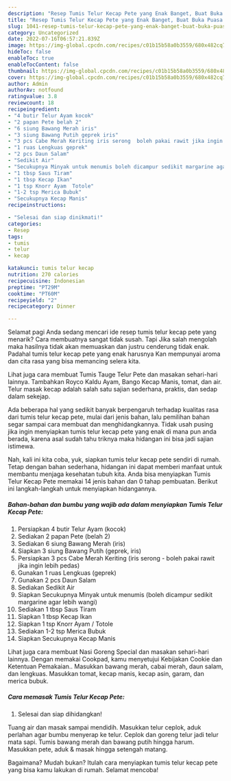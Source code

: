 ```yaml
---
description: "Resep Tumis Telur Kecap Pete yang Enak Banget, Buat Buka Puasa Sempurna"
title: "Resep Tumis Telur Kecap Pete yang Enak Banget, Buat Buka Puasa Sempurna"
slug: 1041-resep-tumis-telur-kecap-pete-yang-enak-banget-buat-buka-puasa-sempurna
category: Uncategorized
date: 2022-07-16T06:57:21.839Z
image: https://img-global.cpcdn.com/recipes/c01b15b58a0b3559/680x482cq70/tumis-telur-kecap-pete-foto-resep-utama.jpg
hideToc: false
enableToc: true
enableTocContent: false
thumbnail: https://img-global.cpcdn.com/recipes/c01b15b58a0b3559/680x482cq70/tumis-telur-kecap-pete-foto-resep-utama.jpg
cover: https://img-global.cpcdn.com/recipes/c01b15b58a0b3559/680x482cq70/tumis-telur-kecap-pete-foto-resep-utama.jpg
author: Admin
authorAv: notfound
ratingvalue: 3.8
reviewcount: 18
recipeingredient:
- "4 butir Telur Ayam kocok"
- "2 papan Pete belah 2"
- "6 siung Bawang Merah iris"
- "3 siung Bawang Putih geprek iris"
- "3 pcs Cabe Merah Keriting iris serong  boleh pakai rawit jika ingin lebih pedas"
- "1 ruas Lengkuas geprek"
- "2 pcs Daun Salam"
- "Sedikit Air"
- "Secukupnya Minyak untuk menumis boleh dicampur sedikit margarine agar lebih wangi"
- "1 tbsp Saus Tiram"
- "1 tbsp Kecap Ikan"
- "1 tsp Knorr Ayam  Totole"
- "1-2 tsp Merica Bubuk"
- "Secukupnya Kecap Manis"
recipeinstructions:

- "Selesai dan siap dinikmati!"
categories:
- Resep
tags:
- tumis
- telur
- kecap

katakunci: tumis telur kecap 
nutrition: 270 calories
recipecuisine: Indonesian
preptime: "PT29M"
cooktime: "PT60M"
recipeyield: "2"
recipecategory: Dinner

---
```



Selamat pagi Anda sedang mencari ide resep tumis telur kecap pete yang menarik? Cara membuatnya sangat tidak susah. Tapi Jika salah mengolah maka hasilnya tidak akan memuaskan dan justru cenderung tidak enak. Padahal tumis telur kecap pete yang enak harusnya Kan mempunyai aroma dan cita rasa yang bisa memancing selera kita.


Lihat juga cara membuat Tumis Tauge Telur Pete dan masakan sehari-hari lainnya. Tambahkan Royco Kaldu Ayam, Bango Kecap Manis, tomat, dan air. Telur masak kecap adalah salah satu sajian sederhana, praktis, dan sedap dalam sekejap.

Ada beberapa hal yang sedikit banyak berpengaruh terhadap kualitas rasa dari tumis telur kecap pete, mulai dari jenis bahan, lalu pemilihan bahan segar sampai cara membuat dan menghidangkannya. Tidak usah pusing jika ingin menyiapkan tumis telur kecap pete yang enak di mana pun anda berada, karena asal sudah tahu triknya maka hidangan ini bisa jadi sajian istimewa.


Nah, kali ini kita coba, yuk, siapkan tumis telur kecap pete sendiri di rumah. Tetap dengan bahan sederhana, hidangan ini dapat memberi manfaat untuk membantu menjaga kesehatan tubuh kita. Anda bisa menyiapkan Tumis Telur Kecap Pete memakai 14 jenis bahan dan 0 tahap pembuatan. Berikut ini langkah-langkah untuk menyiapkan hidangannya.

<!--inarticleads1-->

##### Bahan-bahan dan bumbu yang wajib ada dalam menyiapkan Tumis Telur Kecap Pete:

1. Persiapkan 4 butir Telur Ayam (kocok)
1. Sediakan 2 papan Pete (belah 2)
1. Sediakan 6 siung Bawang Merah (iris)
1. Siapkan 3 siung Bawang Putih (geprek, iris)
1. Persiapkan 3 pcs Cabe Merah Keriting (iris serong - boleh pakai rawit jika ingin lebih pedas)
1. Gunakan 1 ruas Lengkuas (geprek)
1. Gunakan 2 pcs Daun Salam
1. Sediakan Sedikit Air
1. Siapkan Secukupnya Minyak untuk menumis (boleh dicampur sedikit margarine agar lebih wangi)
1. Sediakan 1 tbsp Saus Tiram
1. Siapkan 1 tbsp Kecap Ikan
1. Siapkan 1 tsp Knorr Ayam / Totole
1. Sediakan 1-2 tsp Merica Bubuk
1. Siapkan Secukupnya Kecap Manis


Lihat juga cara membuat Nasi Goreng Special dan masakan sehari-hari lainnya. Dengan memakai Cookpad, kamu menyetujui Kebijakan Cookie dan Ketentuan Pemakaian.. Masukkan bawang merah, cabai merah, daun salam, dan lengkuas. Masukkan tomat, kecap manis, kecap asin, garam, dan merica bubuk. 

<!--inarticleads2-->

##### Cara memasak Tumis Telur Kecap Pete:


1. Selesai dan siap dihidangkan!

Tuang air dan masak sampai mendidih. Masukkan telur ceplok, aduk perlahan agar bumbu menyerap ke telur. Ceplok dan goreng telur jadi telur mata sapi. Tumis bawang merah dan bawang putih hingga harum. Masukkan pete, aduk &amp; masak hingga setengah matang. 

Bagaimana? Mudah bukan? Itulah cara menyiapkan tumis telur kecap pete yang bisa kamu lakukan di rumah. Selamat mencoba!
